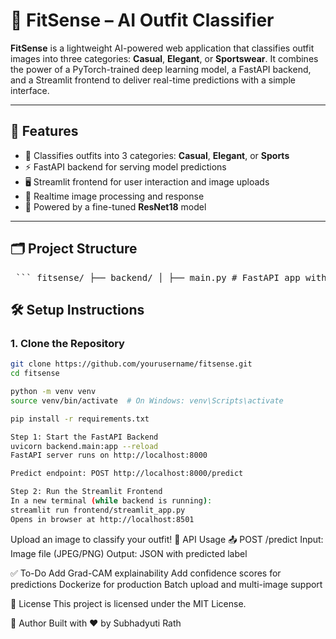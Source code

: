 # 👕 FitSense – AI Outfit Classifier

**FitSense** is a lightweight AI-powered web application that classifies outfit images into three categories: **Casual**, **Elegant**, or **Sportswear**. It combines the power of a PyTorch-trained deep learning model, a FastAPI backend, and a Streamlit frontend to deliver real-time predictions with a simple interface.

---

## 🚀 Features

- 🎯 Classifies outfits into 3 categories: **Casual**, **Elegant**, or **Sports**
- ⚡ FastAPI backend for serving model predictions
- 🖥️ Streamlit frontend for user interaction and image uploads
- 🔁 Realtime image processing and response
- 🧠 Powered by a fine-tuned **ResNet18** model

---

## 🗂️ Project Structure

<pre> ``` fitsense/ ├── backend/ │ ├── main.py # FastAPI app with prediction route │ ├── utils.py # Model loading and preprocessing logic │ └── model.pth # Trained PyTorch model ├── frontend/ │ └── streamlit_app.py # Streamlit user interface ├── requirements.txt # Python dependencies └── README.md # Project documentation ``` </pre>

## 🛠️ Setup Instructions

### 1. Clone the Repository

```bash
git clone https://github.com/yourusername/fitsense.git
cd fitsense

python -m venv venv
source venv/bin/activate  # On Windows: venv\Scripts\activate

pip install -r requirements.txt

Step 1: Start the FastAPI Backend
uvicorn backend.main:app --reload
FastAPI server runs on http://localhost:8000

Predict endpoint: POST http://localhost:8000/predict

Step 2: Run the Streamlit Frontend
In a new terminal (while backend is running):
streamlit run frontend/streamlit_app.py
Opens in browser at http://localhost:8501
```

Upload an image to classify your outfit!
🧪 API Usage
📤 POST /predict
Input: Image file (JPEG/PNG)
Output: JSON with predicted label



✅ To-Do
 Add Grad-CAM explainability
 Add confidence scores for predictions
 Dockerize for production
 Batch upload and multi-image support

📄 License
This project is licensed under the MIT License.

👤 Author
Built with ❤️ by Subhadyuti Rath

